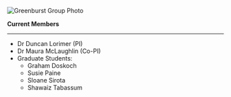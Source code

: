 ![Greenburst Group Photo](20241017_155945.jpg)

**Current Members**
___
- Dr Duncan Lorimer (PI)
- Dr Maura McLaughlin (Co-PI)
- Graduate Students:
  - Graham Doskoch
  - Susie Paine
  - Sloane Sirota
  - Shawaiz Tabassum
